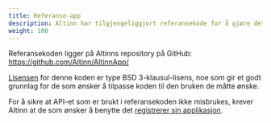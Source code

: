 ```yaml
---
title: Referanse-app
description: Altinn har tilgjengeliggjort referansekode for å gjøre det enklere å lage applikasjoner med Altinn-funksjonalitet.
weight: 100
---
```


Referansekoden ligger på Altinns repository på GitHub: https://github.com/Altinn/AltinnApp/

[Lisensen](https://github.com/Altinn/AltinnApp/blob/master/LICENSE) for denne koden er type BSD 3-klausul-lisens,
noe som gir et godt grunnlag for de som ønsker å tilpasse koden til den bruken de måtte ønske.

For å sikre at API-et som er brukt i referansekoden ikke misbrukes, krever Altinn at de som ønsker å benytte det
[registrerer sin applikasjon](../../kom-i-gang/#registrer-din-applikasjon).
